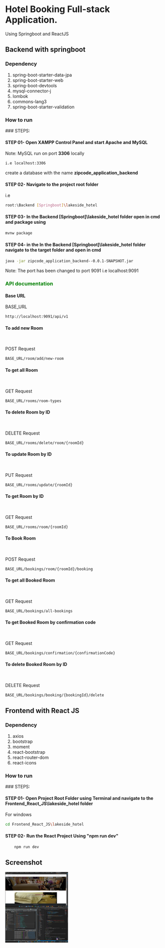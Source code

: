 # Hotel Booking Full-stack Application.
Using Springboot and ReactJS

## Backend with springboot

### Dependency
1.  spring-boot-starter-data-jpa
2.  spring-boot-starter-web
3.  spring-boot-devtools
4.  mysql-connector-j
5.  lombok
6.  commons-lang3
7.  spring-boot-starter-validation


### How to run

</hr>
### STEPS:
 
#### STEP 01- Open XAMPP Control Panel and start Apache and MySQL
Note: MySQL run on port <b>3306</b> locally

```bash
i.e localhost:3306
```
create a database with the name <b>zipcode_application_backend</b>


#### STEP 02- Navigate to the project root folder
i.e

```bash
root:\Backend [Springboot]\lakeside_hotel
```


#### STEP 03- In the Backend [Springboot]\lakeside_hotel folder open in cmd and package using 

```bash
mvnw package
```

#### STEP 04- in the In the Backend [Springboot]\lakeside_hotel folder navigate to the target folder and open in cmd 

```bash
java -jar zipcode_application_backend--0.0.1-SNAPSHOT.jar
```

Note: The port has been changed to port 9091
i.e localhost:9091


### <span style="color: green;"> API documentation </span>
#### Base URL 
BASE_URL

```bash
http://localhost:9091/api/v1
```

#### To add new Room

</br>

POST Request

```bash
BASE_URL/room/add/new-room
```

#### To get all Room

</br>

GET Request

```bash
BASE_URL/rooms/room-types
```

#### To delete Room by ID

</br>

DELETE Request

```bash
BASE_URL/rooms/delete/room/{roomId}
```

#### To update Room by ID

</br>

PUT Request

```bash
BASE_URL/rooms/update/{roomId}
```

#### To get Room by ID

</br>

GET Request

```bash
BASE_URL/rooms/room/{roomId}
```

#### To Book Room

</br>

POST Request

```bash
BASE_URL/bookings/room/{roomId}/booking
```

#### To get all Booked Room

</br>

GET Request

```bash
BASE_URL/bookings/all-bookings
```

#### To get Booked Room by confirmation code

</br>

GET Request

```bash
BASE_URL/bookings/confirmation/{confirmationCode}
```

#### To delete Booked Room by ID

</br>

DELETE Request

```bash
BASE_URL/bookings/booking/{bookingId}/delete
```





## Frontend with React JS

### Dependency
1.  axios
2.  bootstrap
3.  moment
4.  react-bootstrap
5.  react-router-dom
6.  react-icons


### How to run

</hr>
### STEPS:
 
#### STEP 01- Open Project Root Folder using Terminal and navigate to the Frontend_React_JS\lakeside_hotel folder

For windows
```bash
cd Frontend_React_JS\lakeside_hotel
```


#### STEP 02- Run the React Project Using "npm run dev"

```bash
    npm run dev
```



## Screenshot
<div style="display: grid; grid-column: 2;">
<img src='readme_screenshot/Screenshot_(186).png' width='200'>
<img src='readme_screenshot/Screenshot_(185).png' width='200'>
</div>
